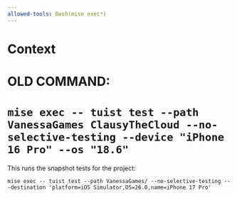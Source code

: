 ```yaml
---
allowed-tools: Bash(mise exec*)
---
```


# Context

# OLD COMMAND:

# `mise exec -- tuist test --path VanessaGames ClausyTheCloud --no-selective-testing --device "iPhone 16 Pro" --os "18.6"`

This runs the snapshot tests for the project:

`mise exec -- tuist test --path VanessaGames/ --no-selective-testing -- -destination 'platform=iOS Simulator,OS=26.0,name=iPhone 17 Pro'`
